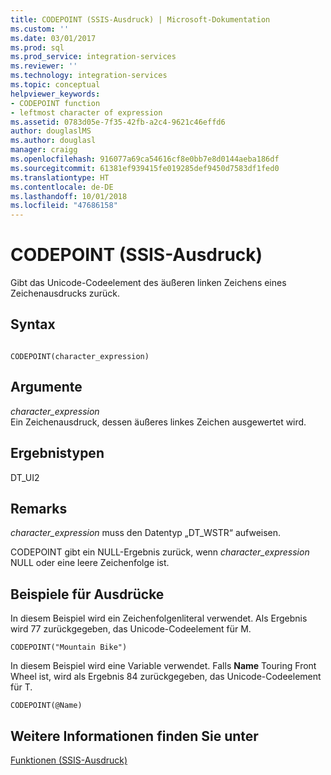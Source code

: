 ```yaml
---
title: CODEPOINT (SSIS-Ausdruck) | Microsoft-Dokumentation
ms.custom: ''
ms.date: 03/01/2017
ms.prod: sql
ms.prod_service: integration-services
ms.reviewer: ''
ms.technology: integration-services
ms.topic: conceptual
helpviewer_keywords:
- CODEPOINT function
- leftmost character of expression
ms.assetid: 0783d05e-7f35-42fb-a2c4-9621c46effd6
author: douglaslMS
ms.author: douglasl
manager: craigg
ms.openlocfilehash: 916077a69ca54616cf8e0bb7e8d0144aeba186df
ms.sourcegitcommit: 61381ef939415fe019285def9450d7583df1fed0
ms.translationtype: HT
ms.contentlocale: de-DE
ms.lasthandoff: 10/01/2018
ms.locfileid: "47686158"
---
```

# <a name="codepoint-ssis-expression"></a>CODEPOINT (SSIS-Ausdruck)
  Gibt das Unicode-Codeelement des äußeren linken Zeichens eines Zeichenausdrucks zurück.  
  
## <a name="syntax"></a>Syntax  
  
```  
  
CODEPOINT(character_expression)  
```  
  
## <a name="arguments"></a>Argumente  
 *character_expression*  
 Ein Zeichenausdruck, dessen äußeres linkes Zeichen ausgewertet wird.  
  
## <a name="result-types"></a>Ergebnistypen  
 DT_UI2  
  
## <a name="remarks"></a>Remarks  
 *character_expression* muss den Datentyp „DT_WSTR“ aufweisen.  
  
 CODEPOINT gibt ein NULL-Ergebnis zurück, wenn *character_expression* NULL oder eine leere Zeichenfolge ist.  
  
## <a name="expression-examples"></a>Beispiele für Ausdrücke  
 In diesem Beispiel wird ein Zeichenfolgenliteral verwendet. Als Ergebnis wird 77 zurückgegeben, das Unicode-Codeelement für M.  
  
```  
CODEPOINT("Mountain Bike")  
```  
  
 In diesem Beispiel wird eine Variable verwendet. Falls **Name** Touring Front Wheel ist, wird als Ergebnis 84 zurückgegeben, das Unicode-Codeelement für T.  
  
```  
CODEPOINT(@Name)  
```  
  
## <a name="see-also"></a>Weitere Informationen finden Sie unter  
 [Funktionen &#40;SSIS-Ausdruck&#41;](../../integration-services/expressions/functions-ssis-expression.md)  
  
  
